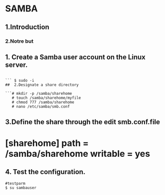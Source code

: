 # SAMBA

## 1.Introduction

### 2.Notre but 


## 1. Create a Samba user account on the Linux server. 

``` $ sudo apt-get update
```
``` $ sudo apt-get install samba
``` $ sudo -i 
##  2.Designate a share directory 

```# mkdir -p /samba/sharehome 
   # touch /samba/sharehome/myfile
   # chmod 777 /samba/sharehome
   # nano /etc/samba/smb.conf
```

##  3.Define the share through the edit smb.conf.file

# [sharehome] path = /samba/sharehome writable = yes

## 4. Test the configuration. 

```
#testparm
$ su sambauser
```








